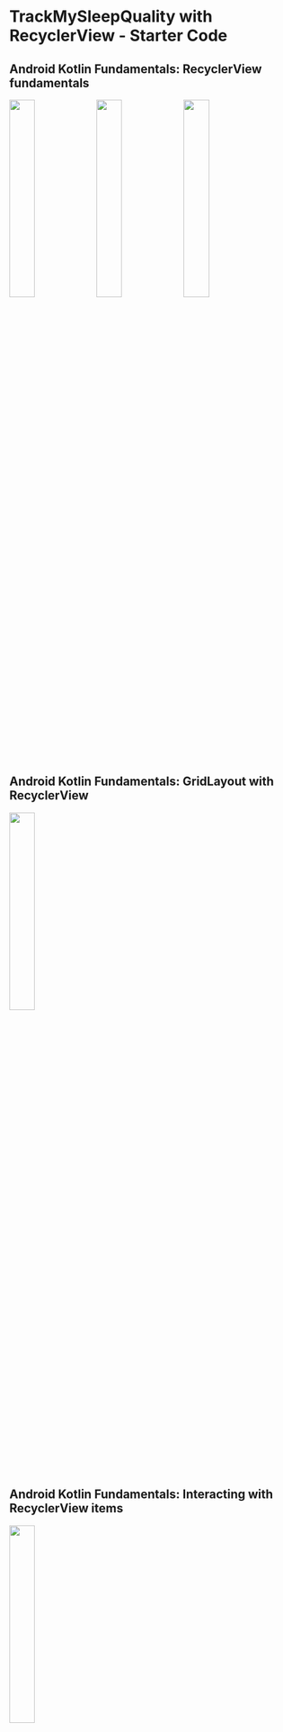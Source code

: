 TrackMySleepQuality with RecyclerView - Starter Code
====================================================

## Android Kotlin Fundamentals: RecyclerView fundamentals
<img src="https://i.imgur.com/2j7j296.jpg" width="30%" height="30%">
<img src="https://i.imgur.com/riDEmpI.jpg" width="30%" height="30%">
<img src="https://i.imgur.com/U1yeZnK.jpg" width="30%" height="30%">

## Android Kotlin Fundamentals: GridLayout with RecyclerView
<img src="https://i.imgur.com/SNPeJ3f.jpg" width="30%" height="30%">

## Android Kotlin Fundamentals: Interacting with RecyclerView items
<img src="https://i.imgur.com/T08Ki8c.jpg" width="30%" height="30%">